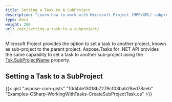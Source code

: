 ```yaml
---
title: Setting a Task to A SubProject
description: "Learn how to work with Microsoft Project (MPP/XML) subprojects using Aspose.Tasks for .NET."
type: docs
weight: 280
url: /net/setting-a-task-to-a-subproject/
---
```


Microsoft Project provides the option to set a task to another project, known as sub-project to the parent project. Aspose.Tasks for .NET API provides the same capability to set a task to another sub-project using the [Tsk.SubProjectName](https://reference.aspose.com/tasks/net/aspose.tasks/tsk/fields/subprojectname) property.

## **Setting a Task to a SubProject**
{{< gist "aspose-com-gists" "10d4de13018b7279cf03bab28ed78aeb" "Examples-CSharp-WorkingWithTasks-CreateSubProjectTask.cs" >}}
